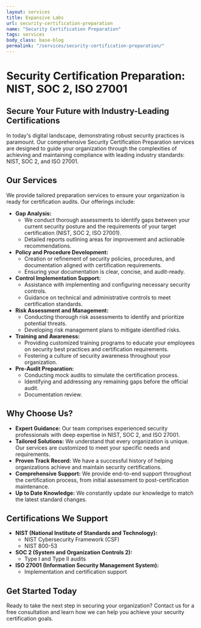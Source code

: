 ```yaml
---
layout: services
title: Expansive Labs
url: security-certification-preparation
name: "Security Certification Preparation"
tags: services
body_class: base-blog
permalink: "/services/security-certification-preparation/"
---
```


# Security Certification Preparation: NIST, SOC 2, ISO 27001

## Secure Your Future with Industry-Leading Certifications

In today's digital landscape, demonstrating robust security practices is paramount. Our comprehensive Security Certification Preparation services are designed to guide your organization through the complexities of achieving and maintaining compliance with leading industry standards: NIST, SOC 2, and ISO 27001.

## Our Services

We provide tailored preparation services to ensure your organization is ready for certification audits. Our offerings include:

* **Gap Analysis:**
    * We conduct thorough assessments to identify gaps between your current security posture and the requirements of your target certification (NIST, SOC 2, ISO 27001).
    * Detailed reports outlining areas for improvement and actionable recommendations.
* **Policy and Procedure Development:**
    * Creation or refinement of security policies, procedures, and documentation aligned with certification requirements.
    * Ensuring your documentation is clear, concise, and audit-ready.
* **Control Implementation Support:**
    * Assistance with implementing and configuring necessary security controls.
    * Guidance on technical and administrative controls to meet certification standards.
* **Risk Assessment and Management:**
    * Conducting thorough risk assessments to identify and prioritize potential threats.
    * Developing risk management plans to mitigate identified risks.
* **Training and Awareness:**
    * Providing customized training programs to educate your employees on security best practices and certification requirements.
    * Fostering a culture of security awareness throughout your organization.
* **Pre-Audit Preparation:**
    * Conducting mock audits to simulate the certification process.
    * Identifying and addressing any remaining gaps before the official audit.
    * Documentation review.

## Why Choose Us?

* **Expert Guidance:** Our team comprises experienced security professionals with deep expertise in NIST, SOC 2, and ISO 27001.
* **Tailored Solutions:** We understand that every organization is unique. Our services are customized to meet your specific needs and requirements.
* **Proven Track Record:** We have a successful history of helping organizations achieve and maintain security certifications.
* **Comprehensive Support:** We provide end-to-end support throughout the certification process, from initial assessment to post-certification maintenance.
* **Up to Date Knowledge:** We constantly update our knowledge to match the latest standard changes.

## Certifications We Support

* **NIST (National Institute of Standards and Technology):**
    * NIST Cybersecurity Framework (CSF)
    * NIST 800-53
* **SOC 2 (System and Organization Controls 2):**
    * Type I and Type II audits
* **ISO 27001 (Information Security Management System):**
    * Implementation and certification support

## Get Started Today

Ready to take the next step in securing your organization? Contact us for a free consultation and learn how we can help you achieve your security certification goals.

